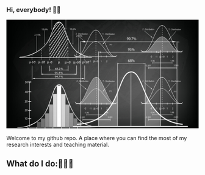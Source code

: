 ### Hi, everybody! 👋🏻

![image](img/calculation-statistics-mathematics-graphics.jpg) 

Welcome to my github repo. A place where you can find the most of my research interests and teaching material.

## What do I do:🧑🏼‍💻
